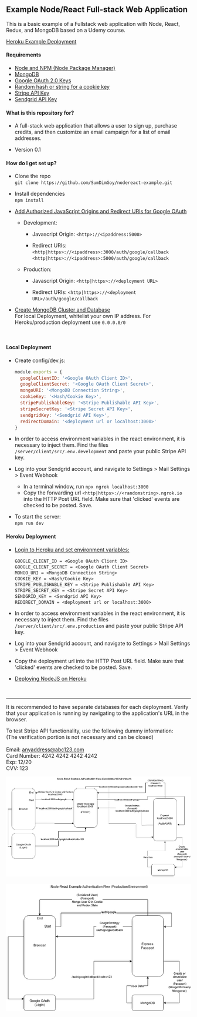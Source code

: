## Example Node/React Full-stack Web Application ##
This is a basic example of a Fullstack web application with Node, React, Redux,
and MongoDB based on a Udemy course.

[Heroku Example Deployment](https://enigmatic-river-32450.herokuapp.com/)

#### Requirements ####
* [Node and NPM (Node Package Manager)](https://nodejs.org/)
* [MongoDB](https://www.mongodb.com/)
* [Google OAuth 2.0 Keys](https://support.google.com/cloud/answer/6158849?hl=en)
* [Random hash or string for a cookie key](https://www.openssl.org/docs/man1.0.2/man1/rand.html)
* [Stripe API Key](https://stripe.com/)
* [Sendgrid API Key](https://stripe.com/)

#### What is this repository for? ####

* A full-stack web application that allows a user to sign up, purchase credits, and then customize an email campaign for a list of email addresses.

* Version 0.1

#### How do I get set up? ####

* Clone the repo \
`git clone https://github.com/SumDimGoy/nodereact-example.git`

* Install dependencies \
`npm install`

* [Add Authorized JavaScript Origins and Redirect URIs for Google OAuth](https://developers.google.com/identity/sign-in/web/server-side-flow)

  * Development:
    * Javascript Origin:
      `<http>://<ipaddress:5000>`

    * Redirect URIs:
      `<http|https>://<ipaddress>:3000/auth/google/callback`
      `<http|https>://<ipaddress>:5000/auth/google/callback`

  * Production:
    * Javascript Origin:
      `<http|https>://<deployment URL>`

    * Redirect URIs:
      `<http|https>://<deployment URL>/auth/google/callback`

* [Create MongoDB Cluster and Database](https://docs.atlas.mongodb.com/getting-started/) \
For local Deployment, whitelist your own IP address. For Heroku/production
deployment use `0.0.0.0/0`
<br>

#### Local Deployment ####
* Create config/dev.js:
  ```javascript
  module.exports = {
    googleClientID: '<Google OAuth Client ID>',
    googleClientSecret: '<Google OAuth Client Secret>',
    mongoURI: '<MongoDB Connection String>',
    cookieKey: '<Hash/Cookie Key>',
    stripePublishableKey: '<Stripe Publishable API Key>',
    stripeSecretKey: '<Stripe Secret API Key>',
    sendgridKey: '<Sendgrid API Key>',
    redirectDomain: '<deployment url or localhost:3000>'
  }
  ```
* In order to access environment variables in the react environment, it is
  necessary to inject them. Find the files `/server/client/src/.env.development`
  and paste your public Stripe API key.

* Log into your Sendgrid account, and navigate to Settings > Mail Settings > Event Webhook
  *  In a terminal window, run `npx ngrok localhost:3000`
  * Copy the forwarding url `<http|https>://<randomstring>.ngrok.io` into the HTTP Post URL field. Make sure that 'clicked' events are checked to be posted. Save.

* To start the server: <br />
`npm run dev`

#### Heroku Deployment #####
* [Login to Heroku and set environment variables:](https://devcenter.heroku.com/articles/config-vars)
  ```
  GOOGLE_CLIENT_ID = <Google OAuth Client ID>
  GOOGLE_CLIENT_SECRET = <Google OAuth Client Secret>
  MONGO_URI = <MongoDB Connection String>
  COOKIE_KEY = <Hash/Cookie Key>
  STRIPE_PUBLISHABLE_KEY = <Stripe Publishable API Key>
  STRIPE_SECRET_KEY = <Stripe Secret API Key>
  SENDGRID_KEY = <Sendgrid API Key>
  REDIRECT_DOMAIN = <deployment url or localhost:3000>
  ```

* In order to access environment variables in the react environment, it is
  necessary to inject them. Find the files `/server/client/src/.env.production`
  and paste your public Stripe API key.

* Log into your Sendgrid account, and navigate to Settings > Mail Settings > Event Webhook

* Copy the deployment url into the HTTP Post URL field. Make sure that 'clicked' events are checked to be posted. Save.


 * [Deploying NodeJS on Heroku](https://devcenter.heroku.com/articles/deploying-nodejs)
<br />
<hr />

It is recommended to have separate databases for each deployment. Verify that your application is running by navigating to the application's URL in the browser.

To test Stripe API functionality, use the following dummy information:<br />
(The verification portion is not necessary and can be closed) <br /><br />
Email: anyaddress@abc123.com<br />
Card Number: 4242 4242 4242 4242<br />
Exp: 12/20<br />
CVV: 123<br />

![Development Auth Flow](images/Auth_Flow_React_Express_Dev.png)
<br><br>
![Production Auth Flow](images/Auth_Flow_React_Express_Prod.png)
